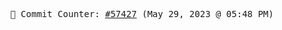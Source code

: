 <p align="center">
    <samp>
        📮 Commit Counter: <a href="https://github.com/Javascript-void0/Javascript-void0/commits/main">#57427</a> (May 29, 2023 @ 05:48 PM)
    </samp>
</p>